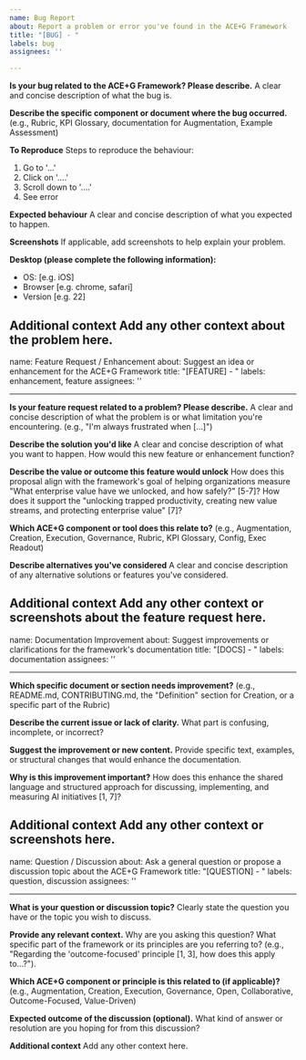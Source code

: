 ```yaml
---
name: Bug Report
about: Report a problem or error you've found in the ACE+G Framework
title: "[BUG] - "
labels: bug
assignees: ''

---
```


**Is your bug related to the ACE+G Framework? Please describe.**
A clear and concise description of what the bug is.

**Describe the specific component or document where the bug occurred.**
(e.g., Rubric, KPI Glossary, documentation for Augmentation, Example Assessment)

**To Reproduce**
Steps to reproduce the behaviour:
1. Go to '...'
2. Click on '....'
3. Scroll down to '....'
4. See error

**Expected behaviour**
A clear and concise description of what you expected to happen.

**Screenshots**
If applicable, add screenshots to help explain your problem.

**Desktop (please complete the following information):**
*   OS: [e.g. iOS]
*   Browser [e.g. chrome, safari]
*   Version [e.g. 22]

**Additional context**
Add any other context about the problem here.
---
name: Feature Request / Enhancement
about: Suggest an idea or enhancement for the ACE+G Framework
title: "[FEATURE] - "
labels: enhancement, feature
assignees: ''

---

**Is your feature request related to a problem? Please describe.**
A clear and concise description of what the problem is or what limitation you're encountering. (e.g., "I'm always frustrated when [...]")

**Describe the solution you'd like**
A clear and concise description of what you want to happen. How would this new feature or enhancement function?

**Describe the value or outcome this feature would unlock**
How does this proposal align with the framework's goal of helping organizations measure "What enterprise value have we unlocked, and how safely?" [5-7]? How does it support the "unlocking trapped productivity, creating new value streams, and protecting enterprise value" [7]?

**Which ACE+G component or tool does this relate to?**
(e.g., Augmentation, Creation, Execution, Governance, Rubric, KPI Glossary, Config, Exec Readout)

**Describe alternatives you've considered**
A clear and concise description of any alternative solutions or features you've considered.

**Additional context**
Add any other context or screenshots about the feature request here.
---
name: Documentation Improvement
about: Suggest improvements or clarifications for the framework's documentation
title: "[DOCS] - "
labels: documentation
assignees: ''

---

**Which specific document or section needs improvement?**
(e.g., README.md, CONTRIBUTING.md, the "Definition" section for Creation, or a specific part of the Rubric)

**Describe the current issue or lack of clarity.**
What part is confusing, incomplete, or incorrect?

**Suggest the improvement or new content.**
Provide specific text, examples, or structural changes that would enhance the documentation.

**Why is this improvement important?**
How does this enhance the shared language and structured approach for discussing, implementing, and measuring AI initiatives [1, 7]?

**Additional context**
Add any other context or screenshots here.
---
name: Question / Discussion
about: Ask a general question or propose a discussion topic about the ACE+G Framework
title: "[QUESTION] - "
labels: question, discussion
assignees: ''

---

**What is your question or discussion topic?**
Clearly state the question you have or the topic you wish to discuss.

**Provide any relevant context.**
Why are you asking this question? What specific part of the framework or its principles are you referring to? (e.g., "Regarding the 'outcome-focused' principle [1, 3], how does this apply to...?").

**Which ACE+G component or principle is this related to (if applicable)?**
(e.g., Augmentation, Creation, Execution, Governance, Open, Collaborative, Outcome-Focused, Value-Driven)

**Expected outcome of the discussion (optional).**
What kind of answer or resolution are you hoping for from this discussion?

**Additional context**
Add any other context here.

